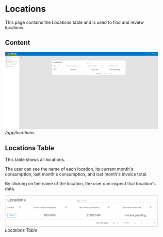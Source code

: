 # Locations

This page contains the Locations table and is used to find and review locations.

## Content

![ENLocationPage](../../assets/location-page.png) _/app/locations_

## Locations Table

This table shows all locations.

The user can see the name of each location, its current month's consumption,
last month's consumption, and last month's invoice total.

By clicking on the name of the location, the user can inspect that location's
data.

![ENLocationsTable](../../assets/locations-table.png) _Locations Table_
